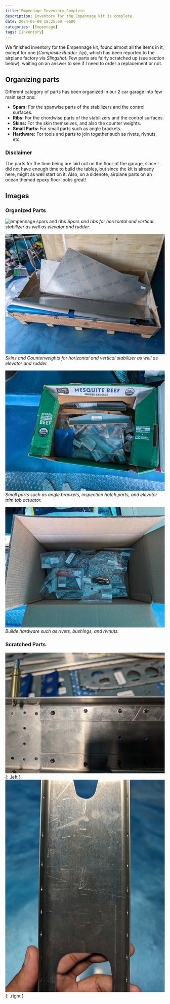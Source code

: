 ```yaml
---
title: Empennage Inventory Complete
description: Inventory for the Empennage kit is complete.
date: 2024-06-09 18:25:00 -0600
categories: [Empennage]
tags: [inventory]
---
```


We finished inventory for the Empennage kit, found almost all the items in it, except for one (_Composite Rudder Tip_), which has been reported to the airplane factory via _Slingshot_. Few parts are fairly scratched up (see section below), waiting on an answer to see if I need to order a replacement or not.

## Organizing parts
Different category of parts has been organized in our 2 car garage into few main sections:
* **Spars:** For the spanwise parts of the stabilizers and the control surfaces.
* **Ribs:** For the chordwise parts of the stabilizers and the control surfaces.
* **Skins:** For the skin themselves, and also the counter weights.
* **Small Parts:** For small parts such as angle brackets.
* **Hardware:** For tools and parts to join together such as rivets, rivnuts, etc.

### Disclaimer
The parts for the time being are laid out on the floor of the garage, since I did not have enough time to build the tables, but since the kit is already here, might as well start on it. Also, on a sidenote, airplane parts on an ocean themed epoxy floor looks great!

## Images

### Organized Parts
![empennage spars and ribs](/assets/img/posts/emp-inv-spars-ribs.jpg)
_Spars and ribs for horizontal and vertical stabilizer as well as elevator and rudder._

![empennage skins](/assets/img/posts/emp-inv-skins.jpg)
_Skins and Counterweights for horizontal and vertical stabilizer as well as elevator and rudder._

![empennage small parts](/assets/img/posts/emp-inv-small-parts.jpg)
_Small parts such as angle brackets, inspection hatch parts, and elevator trim tab actuator._

![empennage hardware](/assets/img/posts/emp-inv-hardware.jpg)
_Builde hardware such as rivets, bushings, and rivnuts._

### Scratched Parts
![scratch 1](/assets/img/posts/emp-inv-scratch-1.jpg){: .left }
![scratch 2](/assets/img/posts/emp-inv-scratch-2.jpg){: .right }
